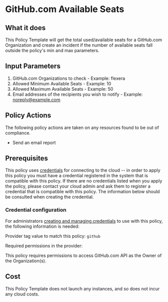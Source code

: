 # GitHub.com Available Seats

## What it does

This Policy Template will get the total used/available seats for a GitHub.com Organization and create an incident if the number of available seats fall outside the policy's min and max parameters.

## Input Parameters

1. GitHub.com Organizations to check - Example: flexera
1. Allowed Minimum Available Seats - Example: 10
1. Allowed Maximum Available Seats - Example: 50
1. Email addresses of the recipients you wish to notify - Example: noreply@example.com

## Policy Actions

The following policy actions are taken on any resources found to be out of compliance.

- Send an email report

## Prerequisites

This policy uses [credentials](https://docs.rightscale.com/policies/users/guides/credential_management.html)
for connecting to the cloud -- in order to apply this policy you must have a credential registered in the system that is compatible with this policy. If there are no
credentials listed when you apply the policy, please contact your cloud admin and ask them to register a credential that is compatible with this policy. The information below should be consulted when creating the credential.

### Credential configuration

For administrators [creating and managing credentials](https://docs.rightscale.com/policies/users/guides/credential_management.html) to use with this policy, the following information is needed:

Provider tag value to match this policy: `github`

Required permissions in the provider:

This policy requires permissions to access GitHub.com API as the Owner of the Organization(s).

## Cost

This Policy Template does not launch any instances, and so does not incur any cloud costs.
